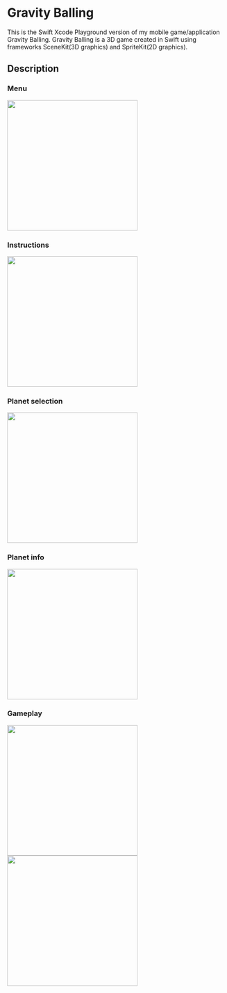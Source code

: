 # Gravity Balling
This is the Swift Xcode Playground version of my mobile game/application Gravity Balling. Gravity Balling is a 3D game created in Swift using frameworks SceneKit(3D graphics) and SpriteKit(2D graphics).
## Description
### Menu
<img src="https://github.com/mkang30/GravityBalling/blob/master/menu.png" width="300" height="300"/>

### Instructions
<img src="https://github.com/mkang30/GravityBalling/blob/master/instruction.png" width="300" height="300"/>

### Planet selection
<img src="https://github.com/mkang30/GravityBalling/blob/master/select.png" width="300" height="300"/>

### Planet info
<img src="https://github.com/mkang30/GravityBalling/blob/master/planet.png" width="300" height="300"/>

### Gameplay
<img src="https://github.com/mkang30/GravityBalling/blob/master/play1.png" width="300" height="300"/>
<img src="https://github.com/mkang30/GravityBalling/blob/master/play2.png" width="300" height="300"/>
